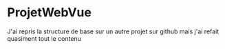 # ProjetWebVue
J'ai repris la structure de base sur un autre projet sur github mais j'ai refait quasiment tout le contenu 
